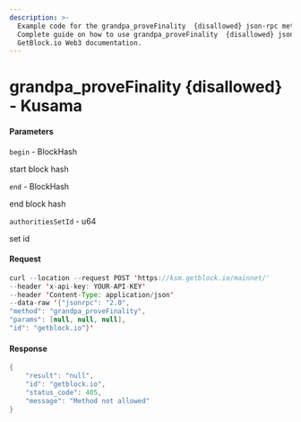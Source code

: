 ```yaml
---
description: >-
  Example code for the grandpa_proveFinality  {disallowed} json-rpc method.
  Сomplete guide on how to use grandpa_proveFinality  {disallowed} json-rpc in
  GetBlock.io Web3 documentation.
---
```


# grandpa\_proveFinality {disallowed} - Kusama

#### Parameters

`begin` - BlockHash

start block hash

`end` - BlockHash

end block hash

`authoritiesSetId` - u64

set id

#### Request

```java
curl --location --request POST 'https://ksm.getblock.io/mainnet/' 
--header 'x-api-key: YOUR-API-KEY' 
--header 'Content-Type: application/json' 
--data-raw '{"jsonrpc": "2.0",
"method": "grandpa_proveFinality",
"params": [null, null, null],
"id": "getblock.io"}'
```

#### Response

```java
{
    "result": "null",
    "id": "getblock.io",
    "status_code": 405,
    "message": "Method not allowed"
}
```
